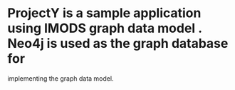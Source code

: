 # ProjectY is a sample application using IMODS graph data model . Neo4j is used as the graph database for 
implementing the graph data model.
